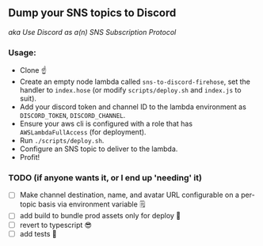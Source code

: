 ## Dump your SNS topics to Discord

_aka Use Discord as a(n) SNS Subscription Protocol_

### Usage:

- Clone ☝️
- Create an empty node lambda called `sns-to-discord-firehose`, set the handler to `index.hose` (or modify `scripts/deploy.sh` and `index.js` to suit).
- Add your discord token and channel ID to the lambda environment as `DISCORD_TOKEN`, `DISCORD_CHANNEL`.
- Ensure your aws cli is configured with a role that has `AWSLambdaFullAccess` (for deployment).
- Run `./scripts/deploy.sh`.
- Configure an SNS topic to deliver to the lambda.
- Profit!

### TODO (if anyone wants it, or I end up 'needing' it)

- [ ] Make channel destination, name, and avatar URL configurable on a per-topic basis via environment variable 🗒
- [ ] add build to bundle prod assets only for deploy 🔧
- [ ] revert to typescript 😎
- [ ] add tests 👼
